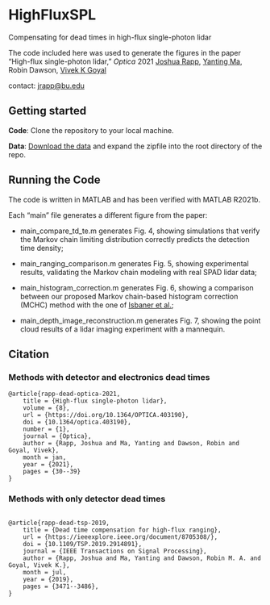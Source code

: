 # HighFluxSPL
Compensating for dead times in high-flux single-photon lidar 

The code included here was used to generate the figures in the paper
“High-flux single-photon lidar,” *Optica* 2021
[Joshua Rapp](joshuarapp.org), [Yanting Ma](https://www.merl.com/people/yma), Robin Dawson, [Vivek K Goyal](https://www.vivekgoyal.org/) 

contact: jrapp@bu.edu

## Getting started
**Code**: Clone the repository to your local machine.

**Data**: [Download the data](https://drive.google.com/file/d/1TwwtDn4BheJ9Ij25taWhk2_VLMedrtry/view?usp=sharing) and expand the zipfile into the root directory of the repo.

## Running the Code

The code is written in MATLAB and has been verified with MATLAB R2021b.

Each “main” file generates a different figure from the paper:

- main_compare_td_te.m generates Fig. 4, showing simulations that verify the Markov chain limiting distribution correctly predicts the detection time density;

- main_ranging_comparison.m generates Fig. 5, showing experimental results, validating the Markov chain modeling with real SPAD lidar data;

- main_histogram_correction.m generates Fig. 6, showing a comparison between our proposed Markov chain-based histogram correction (MCHC) method with the one of [Isbaner et al.](http://projects.gwdg.de/projects/deadtimecorrectiontcspc);

- main_depth_image_reconstruction.m generates Fig. 7, showing the point cloud results of a lidar imaging experiment with a mannequin.

## Citation
### Methods with detector and electronics dead times
```
@article{rapp-dead-optica-2021,
	title = {High-flux single-photon lidar},
	volume = {8},
	url = {https://doi.org/10.1364/OPTICA.403190},
	doi = {10.1364/optica.403190},
	number = {1},
	journal = {Optica},
	author = {Rapp, Joshua and Ma, Yanting and Dawson, Robin and Goyal, Vivek},
	month = jan,
	year = {2021},
	pages = {30--39}
}
```
### Methods with only detector dead times
```

@article{rapp-dead-tsp-2019,
	title = {Dead time compensation for high-flux ranging},
	url = {https://ieeexplore.ieee.org/document/8705308/},
	doi = {10.1109/TSP.2019.2914891},
	journal = {IEEE Transactions on Signal Processing},
	author = {Rapp, Joshua and Ma, Yanting and Dawson, Robin M. A. and Goyal, Vivek K.},
	month = jul,
	year = {2019},
	pages = {3471--3486},
}

```
